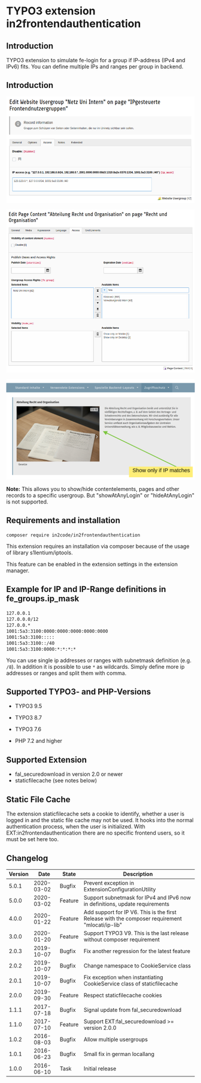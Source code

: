 # TYPO3 extension in2frontendauthentication

## Introduction

TYPO3 extension to simulate fe-login for a group if IP-address (IPv4 and IPv6) fits.
You can define multiple IPs and ranges per group in backend.

## Introduction

![Set an IP address in a fe_groups record](Documentation/Images/backend_fegroup.png)

![Define that a content should only be shown if a group has authenticated](Documentation/Images/backend_pagecontent.png)

![Show content if authenticated in frontend](Documentation/Images/frontend_pagecontent.png)

**Note:** This allows you to show/hide contentelements, pages and other records to a specific usergroup.
But "showAtAnyLogin" or "hideAtAnyLogin" is not supported.

## Requirements and installation

```
composer require in2code/in2frontendauthentication
```

This extension requires an installation via composer because of the usage of library s1lentium/iptools.

This feature can be enabled in the extension settings in the extension manager. 

## Example for IP and IP-Range definitions in fe_groups.ip_mask

```
127.0.0.1
127.0.0.0/12
127.0.0.*
1001:5a3:3100:0000:0000:0000:0000:0000
1001:5a3:3100:::::
1001:5a3:3100::/40
1001:5a3:3100:0000:*:*:*:*
```

You can use single ip addresses or ranges with subnetmask definition (e.g. `/8`). In addition it is possible to use
`*` as wildcards.
Simply define more ip addresses or ranges and split them with comma.

## Supported TYPO3- and PHP-Versions

* TYPO3 9.5
* TYPO3 8.7
* TYPO3 7.6

* PHP 7.2 and higher

## Supported Extension

* fal_securedownload in version 2.0 or newer
* staticfilecache (see notes below)

## Static File Cache

The extension staticfilecache sets a cookie to identify, whether a user is logged in and the static file cache may not
be used. It hooks into the normal authentication process, when the user is initialized. With 
EXT:in2frontendauthentication there are no specific frontend users, so it must be set here too.

## Changelog

| Version    | Date       | State      | Description                                                                  |
| ---------- | ---------- | ---------- | ---------------------------------------------------------------------------- |
| 5.0.1      | 2020-03-02 | Bugfix     | Prevent exception in ExtensionConfigurationUtility                           |
| 5.0.0      | 2020-03-02 | Feature    | Support subnetmask for IPv4 and IPv6 now in definitions, update requirements |
| 4.0.0      | 2020-01-22 | Feature    | Add support for IP V6. This is the first Release with the composer requirement "mlocati/ip-lib" |
| 3.0.0      | 2020-01-20 | Feature    | Support TYPO3 V9. This is the last release without composer requirement      |
| 2.0.3      | 2019-10-07 | Bugfix     | Fix another regression for the latest feature                                |
| 2.0.2      | 2019-10-07 | Bugfix     | Change namespace to CookieService class                                      |
| 2.0.1      | 2019-10-07 | Bugfix     | Fix exception when instantiating CookieService class of staticfilecache      |
| 2.0.0      | 2019-09-30 | Feature    | Respect staticfilecache cookies                                              |
| 1.1.1      | 2017-07-18 | Bugfix     | Signal update from fal_securedownload                                        |
| 1.1.0      | 2017-07-10 | Feature    | Support EXT:fal_securedownload >= version 2.0.0                              |
| 1.0.2      | 2016-08-03 | Bugfix     | Allow multiple usergroups                                                    |
| 1.0.1      | 2016-06-23 | Bugfix     | Small fix in german locallang                                                |
| 1.0.0      | 2016-06-10 | Task       | Initial release                                                              |
